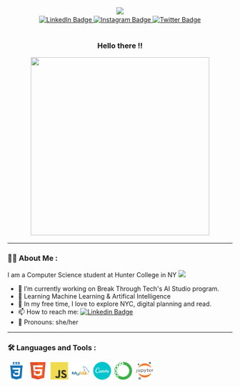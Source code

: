 <div id="header" align="center">
  <img src="https://media.giphy.com/media/j7k6JOp8LufhXspVfu/giphy.gif" width="100"/>

<div id="badges" align="center">
  <a href="https://www.linkedin.com/in/britneyhuir/">
    <img src="https://img.shields.io/badge/LinkedIn-blue?style=for-the-badge&logo=linkedin&logoColor=white" alt="LinkedIn Badge"/>
  </a>
  <a href="https://instagram.com/brit.05?igshid=MmIzYWVlNDQ5Yg==">
    <img src="https://img.shields.io/badge/Instagram-E4405F?style=for-the-badge&logo=instagram&logoColor=white" alt="Instagram Badge"/>
  </a>
  <a href="https://twitter.com/brit_005">
    <img src="https://img.shields.io/badge/Twitter-blue?style=for-the-badge&logo=twitter&logoColor=white" alt="Twitter Badge"/>
  </a>
</div>

<img src="https://komarev.com/ghpvc/?username=brit05h&style=flat-square&color=blue" alt=""/>

### Hello there !! 

<div align="center">
  <img src="https://media.giphy.com/media/6EWyszhJ2kL3ceQuD2/giphy.gif" width="400" height="400"/>
</div>
</div>

---

### :woman_technologist: About Me :

I am a Computer Science student at Hunter College in NY <img src="https://media.giphy.com/media/FjGEQSybauJqM/giphy.gif" width="40">


- 🔭 I’m currently working on Break Through Tech's AI Studio program.
- 🌱 Learning Machine Learning & Artifical Intelligence
- :cherry_blossom: In my free time, I love to explore NYC, digital planning and read.
- 📫 How to reach me: [![Linkedin Badge](https://img.shields.io/badge/-LinkedIn-blue?style=flat&logo=Linkedin&logoColor=white)](https://www.linkedin.com/in/britneyhuir/)
- :heartbeat: Pronouns: she/her
  
---
### :hammer_and_wrench: Languages and Tools :
<div>
  <img src="https://github.com/devicons/devicon/blob/master/icons/css3/css3-plain-wordmark.svg"  title="CSS3" alt="CSS" width="40" height="40"/>&nbsp;
  <img src="https://github.com/devicons/devicon/blob/master/icons/html5/html5-original.svg" title="HTML5" alt="HTML" width="40" height="40"/>&nbsp;
  <img src="https://github.com/devicons/devicon/blob/master/icons/javascript/javascript-original.svg" title="JavaScript" alt="JavaScript" width="40" height="40"/>&nbsp;
  <img src="https://github.com/devicons/devicon/blob/master/icons/mysql/mysql-original-wordmark.svg" title="MySQL"  alt="MySQL" width="40" height="40"/>&nbsp;
  <img src="https://raw.githubusercontent.com/devicons/devicon/1119b9f84c0290e0f0b38982099a2bd027a48bf1/icons/canva/canva-original.svg" title="Canva"  alt="Canva" width="40" height="40"/>&nbsp;
    <img src="https://raw.githubusercontent.com/devicons/devicon/1119b9f84c0290e0f0b38982099a2bd027a48bf1/icons/anaconda/anaconda-original.svg" title="Anaconda"  alt="Anaconda" width="40" height="40"/>&nbsp;
    <img src="https://raw.githubusercontent.com/devicons/devicon/1119b9f84c0290e0f0b38982099a2bd027a48bf1/icons/jupyter/jupyter-original-wordmark.svg" title="Jupyter"  alt="Jupyter" width="40" height="40"/>&nbsp;
</div>
